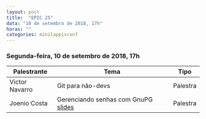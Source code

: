 ```yaml
---
layout: post
title:  "EPIC 25"
data: "10 de setembro de 2018, 17h"
horas: ""
categories: minilappisconf
---
```


### Segunda-feira, 10 de setembro de 2018, 17h
 
| Palestrante        | Tema                                     |    Tipo   |
| ------------------ | ---------------------------------------- | -------   |
| Victor Navarro     | Git para não-devs                        | Palestra  |
| Joenio Costa       | Gerenciando senhas com GnuPG [slides](http://joenio.me/gnupg) | Palestra  |